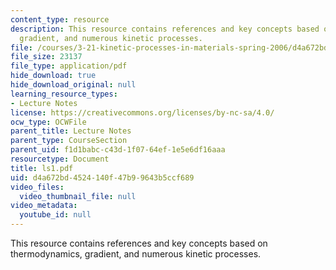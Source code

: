```yaml
---
content_type: resource
description: This resource contains references and key concepts based on thermodynamics,
  gradient, and numerous kinetic processes.
file: /courses/3-21-kinetic-processes-in-materials-spring-2006/d4a672bd4524140f47b99643b5ccf689_ls1.pdf
file_size: 23137
file_type: application/pdf
hide_download: true
hide_download_original: null
learning_resource_types:
- Lecture Notes
license: https://creativecommons.org/licenses/by-nc-sa/4.0/
ocw_type: OCWFile
parent_title: Lecture Notes
parent_type: CourseSection
parent_uid: f1d1babc-c43d-1f07-64ef-1e5e6df16aaa
resourcetype: Document
title: ls1.pdf
uid: d4a672bd-4524-140f-47b9-9643b5ccf689
video_files:
  video_thumbnail_file: null
video_metadata:
  youtube_id: null
---
```

This resource contains references and key concepts based on thermodynamics, gradient, and numerous kinetic processes.